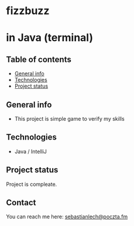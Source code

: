 # fizzbuzz
# in Java (terminal)

## Table of contents
* [General info](#general-info)
* [Technologies](#technologies)
* [Project status](#project-status)

## General info
- This project is simple game to verify my skills

## Technologies
- Java / IntelliJ

## Project status
Project is compleate.

## Contact
You can reach me here: <a href="mailto:sebastianlech@poczta.fm">sebastianlech@poczta.fm</a>
